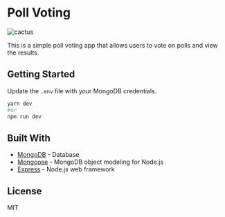 # Poll Voting

![cactus](https://user-images.githubusercontent.com/10114716/192103076-f0c86cf6-63ad-4296-be8e-b955ee4133ac.png)

This is a simple poll voting app that allows users to vote on polls and view the results.

## Getting Started

Update the `.env` file with your MongoDB credentials.

```bash
yarn dev
#or
npm run dev
```

## Built With

- [MongoDB](https://www.mongodb.com/) - Database
- [Mongoose](https://mongoosejs.com/) - MongoDB object modeling for Node.js
- [Express](https://expressjs.com/) - Node.js web framework

## License

MIT
